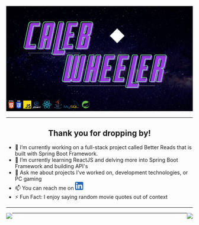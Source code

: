 
<img src="https://github.com/CalebEWheeler/CalebEWheeler/blob/main/Caleb%2012.02.41%20AM.gif">

---

<h2 align="center">Thank you for dropping by!</h2>

* 🔭 I’m currently working on a full-stack project called Better Reads that is built with Spring Boot Framework.
* 🌱 I’m currently learning ReactJS and delving more into Spring Boot Framework and building API's
* 💬 Ask me about projects I've worked on, development technologies, or PC gaming
* 📫 You can reach me on <img src="https://github.com/CalebEWheeler/CalebEWheeler/blob/main/LinkedIn.png" width="22">
* ⚡  Fun Fact: I enjoy saying random movie quotes out of context

---

<img align="left" src="https://github-readme-stats.vercel.app/api?username=calebewheeler&&show_icons=true&title_color=76D2A2&icon_color=76D2A2&text_color=ffffff&bg_color=4e157f" height="220">

<img align="right" src="https://github-readme-stats.vercel.app/api/top-langs?username=calebewheeler&&show_icons=true&title_color=76D2A2&icon_color=76D2A2&text_color=daf7dc&bg_color=4e157f" height="220">

---
 
